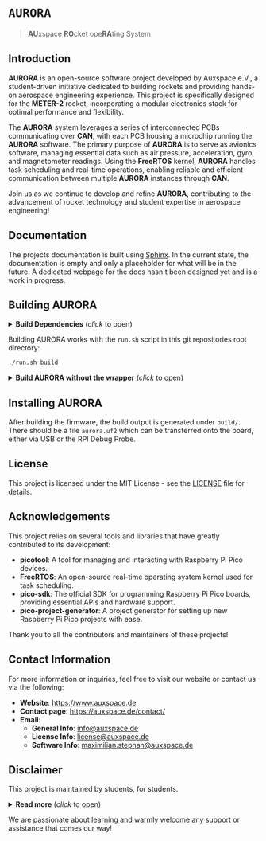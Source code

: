 # `AURORA`

> **AU**xspace **RO**cket ope**RA**ting System

## Introduction

**AURORA** is an open-source software project developed by Auxspace e.V.,
a student-driven initiative dedicated to building rockets and providing
hands-on aerospace engineering experience.
This project is specifically designed for the **METER-2** rocket,
incorporating a modular electronics stack for optimal performance and
flexibility.

The **AURORA** system leverages a series of interconnected PCBs
communicating over **CAN**, with each PCB housing a microchip running
the **AURORA** software.
The primary purpose of **AURORA** is to serve as avionics software,
managing essential data such as air pressure, acceleration, gyro, and
magnetometer readings.
Using the **FreeRTOS** kernel, **AURORA** handles task
scheduling and real-time operations, enabling reliable and efficient
communication between multiple **AURORA** instances through
**CAN**.

Join us as we continue to develop and refine **AURORA**,
contributing to the advancement of rocket technology and student
expertise in aerospace engineering!

## Documentation

The projects documentation is built using
[Sphinx](https://www.sphinx-doc.org/en/master/).
In the current state, the documentation is empty and only a placeholder for
what will be in the future.
A dedicated webpage for the docs hasn't been designed yet and is a work in
progress.

## Building AURORA

<details> <summary> <b>Build Dependencies</b> (<i>click</i> to open) </summary>
The only build dependency of <b>AURORA</b> is
<a href="https://docs.docker.com/engine/install/"><b>Docker</b></a>.
</details>

Building AURORA works with the `run.sh` script in this git repositories
root directory:

```bash
./run.sh build
```

<details> <summary> <b>Build AURORA without the wrapper</b> (<i>click</i> to open) </summary>
The project can also be built by using <b>CMake</b> and <b>Make</b> in
the traditional way.
However, to do this, <b>pico-sdk</b> and <b>picotool</b> need to be
installed.

Once the environment is set up, you will need to add the following
environment variables and make sure they are visible to <b>CMake</b>:

```bash
# env
export PICO_SDK_PATH="${PATH_TO_PICO_SDK}"
export FREERTOS_KERNEL_PATH="$PATH_TO_SRC_KERNEL"  # optional

# prepare build
mkdir build
cd build
cmake -G "Unix Makefiles" ../src

# build
make
```

</details>

## Installing AURORA

After building the firmware, the build output is generated under `build/`.
There should be a file `aurora.uf2` which can be transferred onto the
board, either via USB or the RPI Debug Probe.

## License

This project is licensed under the MIT License - see the
[LICENSE](./LICENSE) file for details.

## Acknowledgements

This project relies on several tools and libraries that have greatly
contributed to its development:

* **picotool**: A tool for managing and interacting with Raspberry Pi Pico
devices.
* **FreeRTOS**: An open-source real-time operating system kernel used for
task scheduling.
* **pico-sdk**: The official SDK for programming Raspberry Pi Pico boards,
providing essential APIs and hardware support.
* **pico-project-generator**: A project generator for setting up new
Raspberry Pi Pico projects with ease.

Thank you to all the contributors and maintainers of these projects!

## Contact Information

For more information or inquiries, feel free to visit our website or
contact us via the following:

* **Website**: https://www.auxspace.de
* **Contact page**: https://auxspace.de/contact/
* **Email**:
    * **General Info**: info@auxspace.de
    * **License Info**: license@auxspace.de
    * **Software Info**: maximilian.stephan@auxspace.de

## Disclaimer

This project is maintained by students, for students.

<details> <summary> <b>Read more</b> (<i>click</i> to open) </summary>

AURORA is designed not to be the most abstract or highly efficient
software, but rather to be easily understandable and enjoyable to
develop.
The <b>Auxspace</b> team has experimented with several different
approaches to <b>AURORA</b>, including using the <b>Zephyr</b> or
<b>Embassy</b> operating systems and bare-metal programming.
Ultimately, the team decided on <b>FreeRTOS</b> as the operating system
kernel and the <b>pico-sdk</b> for its ease of use and well-documented
hardware support.

The primary purpose of this project is for the team to gain a deeper
understanding of low-level programming, real-time operating systems,
and general software development.
</details>

We are passionate about learning and warmly welcome any support or
assistance that comes our way!
